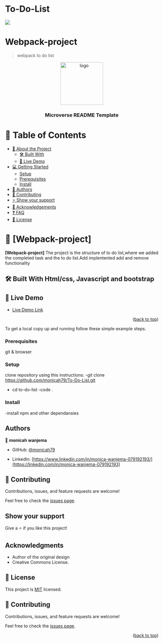 # To-Do-List
![](https://img.shields.io/badge/Microverse-blueviolet)
# Webpack-project
>webpack to do list


<a name="readme-top"></a>

<div align="center">

  <img src="murple_logo.png" alt="logo" width="140"  height="auto" />
  <br/>

  <h3><b>Microverse README Template</b></h3>

</div>

# 📗 Table of Contents

- [📖 About the Project](#about-project)
  - [🛠 Built With](#built-with)
  - [🚀 Live Demo](#live-demo)
- [💻 Getting Started](#getting-started)
  - [Setup](#setup)
  - [Prerequisites](#prerequisites)
  - [Install](#install)
- [👥 Authors](#authors)
- [🤝 Contributing](#contributing)
- [⭐️ Show your support](#support)
- [🙏 Acknowledgements](#acknowledgements)
- [❓ FAQ](#faq)
- [📝 License](#license)

<!-- PROJECT DESCRIPTION -->

# 📖 [Webpack-project] <a name="list structure"></a>

**[Webpack-project]** The project is the structure of to  do list,where we added the completed task and the to do list.Add implentented add and remove functionality

## 🛠 Built With <a name="built-with">Html/css, Javascript and bootstrap</a>


## 🚀 Live Demo <a name="live-demo"></a>


- [Live Demo Link](https://monicah79.github.io/To-Do-List/)

<p align="right">(<a href="#readme-top">back to top</a>)</p>



To get a local copy up and running follow these simple example steps.

### Prerequisites
git & browser

### Setup
clone repository using this instructions:
  -git clone https://github.com/monicah79/To-Do-List.git
  - cd to-do-list
  -code .

### Install
  -install npm and other dependansies


## Authors

👤 **monicah wanjema**

- GitHub: [@monicah79](https://github.com/monicah79)

- LinkedIn: [https://www.linkedin.com/in/monica-wanjema-079192193/](https://linkedin.com/in/monica-wanjema-079192193)


## 🤝 Contributing

Contributions, issues, and feature requests are welcome!

Feel free to check the [issues page](https://github.com/monicah79/To-Do-List/issues).

## Show your support

Give a ⭐️ if you like this project!

## Acknowledgments

- Author of the original design
- Creative Commons License.

## 📝 License

This project is [MIT](./LICENSE) licensed.

## 🤝 Contributing <a name="contributing"></a>

Contributions, issues, and feature requests are welcome!

Feel free to check the [issues page](../../issues/).

<p align="right">(<a href="#readme-top">back to top</a>)</p>